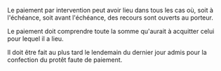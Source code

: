   
 Le paiement par intervention peut avoir lieu dans tous les cas où, soit à l'échéance, soit avant l'échéance, des recours sont ouverts au porteur.  

  
 Le paiement doit comprendre toute la somme qu'aurait à acquitter celui pour lequel il a lieu.  

  
 Il doit être fait au plus tard le lendemain du dernier jour admis pour la confection du protêt faute de paiement.  
